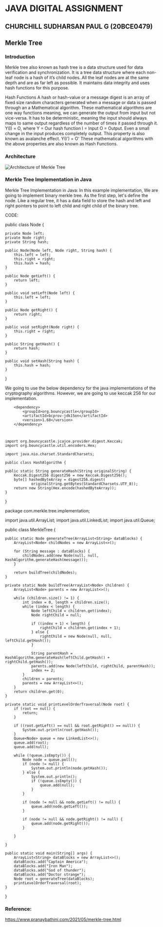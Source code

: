# JAVA DIGITAL ASSIGNMENT
## CHURCHILL SUDHARSAN PAUL G (20BCE0479)
##                                  Merkle Tree
### Introduction
Merkle tree also known as hash tree is a data structure used for data verification and synchronization. 
It is a tree data structure where each non-leaf node is a hash of it’s child nodes. All the leaf nodes are at the same depth and are as far left as possible. 
It maintains data integrity and uses hash functions for this purpose. 


Hash Functions
       A hash or hash-value or a message digest is an array of fixed size random characters  generated when a message  or data is passed through an a  Mathematical algorithm. 
These mathematical algorithms are one way functions meaning, we can generate the output from input but not vice-versa. It has to be deterministic, meaning the input should always maps to same output regardless of the number of times it passed through it.  
Y(I) = O, where
Y  = Our hash function
I    = Input 
O  =  Output. 
Even a small change in the input produces completely output. This property is also known as avalanche effect.
Y(I') = O' 
These mathematical algorithms with the above properties are also known as Hash Functions.



### Architecture
![Architecture of Merkle Tree](https://user-images.githubusercontent.com/104425652/165558986-31267869-7000-4d90-860e-5962e6d1c932.png) 


### Merkle Tree Implementation in Java
Merkle Tree Implementation in Java:
In this example implementation, We are going to implement binary merkle tree. As the first step, let's define the node. Like a regular tree, it has a  data field to store the hash and left and right pointers to point to left  child and right child of the binary tree.

CODE:

public class Node {

    private Node left;
    private Node right;
    private String hash;

    public Node(Node left, Node right, String hash) {
        this.left = left;
        this.right = right;
        this.hash = hash;
    }

    public Node getLeft() {
        return left;
    }

    public void setLeft(Node left) {
        this.left = left;
    }

    public Node getRight() {
        return right;
    }

    public void setRight(Node right) {
        this.right = right;
    }

    public String getHash() {
        return hash;
    }

    public void setHash(String hash) {
        this.hash = hash;
    }
}

We going to use the below dependency for the java implementations of the cryptography algorithms.  However, we are going to use keccak 256 for our implementation.


 <!--The Bouncy Castle Crypto package is a Java implementation of cryptographic algorithms -->
        <dependency>
            <groupId>org.bouncycastle</groupId>
            <artifactId>bcprov-jdk15on</artifactId>
            <version>1.68</version>
        </dependency>



    import org.bouncycastle.jcajce.provider.digest.Keccak;
    import org.bouncycastle.util.encoders.Hex;

    import java.nio.charset.StandardCharsets;

    public class HashAlgorithm {

    public static String generateHash(String originalString) {
        Keccak.Digest256 digest256 = new Keccak.Digest256();
        byte[] hashedByteArray = digest256.digest(
                originalString.getBytes(StandardCharsets.UTF_8));
        return new String(Hex.encode(hashedByteArray));
    }

}



package com.merkle.tree.implementation;

import java.util.ArrayList;
import java.util.LinkedList;
import java.util.Queue;

public class MerkleTree {

    public static Node generateTree(ArrayList<String> dataBlocks) {
        ArrayList<Node> childNodes = new ArrayList<>();

        for (String message : dataBlocks) {
            childNodes.add(new Node(null, null, HashAlgorithm.generateHash(message)));
        }

        return buildTree(childNodes);
    }

    private static Node buildTree(ArrayList<Node> children) {
        ArrayList<Node> parents = new ArrayList<>();

        while (children.size() != 1) {
            int index = 0, length = children.size();
            while (index < length) {
                Node leftChild = children.get(index);
                Node rightChild = null;

                if ((index + 1) < length) {
                    rightChild = children.get(index + 1);
                } else {
                    rightChild = new Node(null, null, leftChild.getHash());
                }

                String parentHash = HashAlgorithm.generateHash(leftChild.getHash() + rightChild.getHash());
                parents.add(new Node(leftChild, rightChild, parentHash));
                index += 2;
            }
            children = parents;
            parents = new ArrayList<>();
        }
        return children.get(0);
    }

    private static void printLevelOrderTraversal(Node root) {
        if (root == null) {
            return;
        }

        if ((root.getLeft() == null && root.getRight() == null)) {
            System.out.println(root.getHash());
        }
        Queue<Node> queue = new LinkedList<>();
        queue.add(root);
        queue.add(null);

        while (!queue.isEmpty()) {
            Node node = queue.poll();
            if (node != null) {
                System.out.println(node.getHash());
            } else {
                System.out.println();
                if (!queue.isEmpty()) {
                    queue.add(null);
                }
            }

            if (node != null && node.getLeft() != null) {
                queue.add(node.getLeft());
            }

            if (node != null && node.getRight() != null) {
                queue.add(node.getRight());
            }

        }

    }

    public static void main(String[] args) {
        ArrayList<String> dataBlocks = new ArrayList<>();
        dataBlocks.add("Captain America");
        dataBlocks.add("Iron Man");
        dataBlocks.add("God of thunder");
        dataBlocks.add("Doctor strange");
        Node root = generateTree(dataBlocks);
        printLevelOrderTraversal(root);
    }
}
### Reference:
https://www.pranaybathini.com/2021/05/merkle-tree.html





